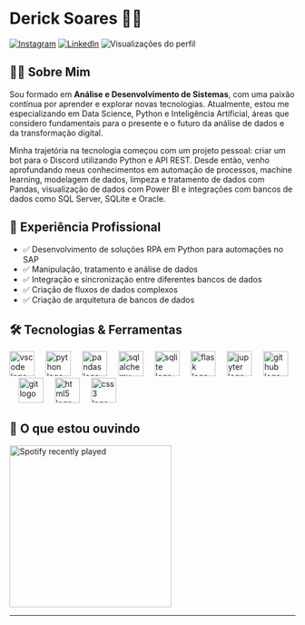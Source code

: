 # Derick Soares 👨‍💻


[![Instagram](https://img.shields.io/badge/Instagram-E4405F?style=for-the-badge&logo=instagram&logoColor=white)](https://www.instagram.com/_Deeerick)
[![LinkedIn](https://img.shields.io/badge/LinkedIn-0077B5?style=for-the-badge&logo=linkedin&logoColor=white)](https://www.linkedin.com/in/deeerick/)
![Visualizações do perfil](https://komarev.com/ghpvc/?username=deeerick&label=Visualizações&color=0e75b6&style=flat)


## 👨‍🎓 Sobre Mim

Sou formado em **Análise e Desenvolvimento de Sistemas**, com uma paixão contínua por aprender e explorar novas tecnologias. Atualmente, estou me especializando em Data Science, Python e Inteligência Artificial, áreas que considero fundamentais para o presente e o futuro da análise de dados e da transformação digital.

Minha trajetória na tecnologia começou com um projeto pessoal: criar um bot para o Discord utilizando Python e API REST. Desde então, venho aprofundando meus conhecimentos em automação de processos, machine learning, modelagem de dados, limpeza e tratamento de dados com Pandas, visualização de dados com Power BI e integrações com bancos de dados como SQL Server, SQLite e Oracle.


## 💼 Experiência Profissional

- ✅ Desenvolvimento de soluções RPA em Python para automações no SAP
- ✅ Manipulação, tratamento e análise de dados
- ✅ Integração e sincronização entre diferentes bancos de dados
- ✅ Criação de fluxos de dados complexos
- ✅ Criação de arquitetura de bancos de dados


## 🛠️ Tecnologias & Ferramentas

<div align="left">
  <img src="https://cdn.jsdelivr.net/gh/devicons/devicon/icons/vscode/vscode-original.svg" height="44" alt="vscode logo"  />
  <img width="12" />
  <img src="https://cdn.jsdelivr.net/gh/devicons/devicon/icons/python/python-original.svg" height="44" alt="python logo"  />
  <img width="12" />
  <img src="https://cdn.jsdelivr.net/gh/devicons/devicon/icons/pandas/pandas-original.svg" height="44" alt="pandas logo"  />
  <img width="12" />
  <img src="https://cdn.jsdelivr.net/gh/devicons/devicon/icons/sqlalchemy/sqlalchemy-original.svg" height="44" alt="sqlalchemy logo"  />
  <img width="12" />
  <img src="https://cdn.jsdelivr.net/gh/devicons/devicon/icons/sqlite/sqlite-original.svg" height="44" alt="sqlite logo"  />
  <img width="12" />
  <img src="https://cdn.jsdelivr.net/gh/devicons/devicon/icons/flask/flask-original.svg" height="44" alt="flask logo"  />
  <img width="12" />
  <img src="https://cdn.jsdelivr.net/gh/devicons/devicon/icons/jupyter/jupyter-original.svg" height="44" alt="jupyter logo"  />
  <img width="12" />
  <img src="https://cdn.jsdelivr.net/gh/devicons/devicon/icons/github/github-original.svg" height="44" alt="github logo"  />
  <img width="12" />
  <img src="https://cdn.jsdelivr.net/gh/devicons/devicon/icons/git/git-original.svg" height="44" alt="git logo"  />
  <img width="12" />
  <img src="https://cdn.jsdelivr.net/gh/devicons/devicon/icons/html5/html5-original.svg" height="44" alt="html5 logo"  />
  <img width="12" />
  <img src="https://cdn.jsdelivr.net/gh/devicons/devicon/icons/css3/css3-original.svg" height="44" alt="css3 logo"  />
</div>


<!-- ## 📈 GitHub Stats

<img src="https://github-readme-stats.vercel.app/api/top-langs/?username=deeerick&layout=compact&theme=dark" height="160" alt="languages graph"/> -->

## 🎵 O que estou ouvindo

<a href="https://open.spotify.com/user/dericksoares">
  <img src="https://spotify-recently-played-readme.vercel.app/api?user=dericksoares&count=5&unique=false" height="285" alt="Spotify recently played" />
</a>

---
